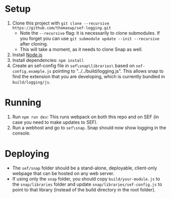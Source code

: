
# Setup

1. Clone this project with `git clone --recursive https://github.com/thomaswp/sef-logging.git`
   * Note the `--recursive` flag: it is necessarily to clone submodules. If you forget you can use `git submodule update --init --recursive` after cloning.
   * This will take a moment, as it needs to clone Snap as well.
2. Install [Node.js](https://nodejs.org/en/download/)
3. Install dependencies: `npm install`
4. Create an sef-config file in `sef\snap\libraries\` based on `sef-config.example.js` pointing to "../../build/logging.js". This allows snap to find the extension that you are developing, which is currently bundled in `build/logging/js`.

# Running

1. Run `npm run dev`: This runs webpack on both this repo and on SEF (in case you need to make updates to SEF).
2. Run a webhost and go to `sef\snap`. Snap should now show logging in the console.

# Deploying

* The `sef/snap` folder should be a stand-alone, deployable, client-only webpage that can be hosted on any web server.
* If using only the `snap` folder, you should copy `build/your-module.js` to the `snap/libraries` folder and update `snap/libraries/sef-config.js` to point to that library (instead of the build directory in the root folder).
